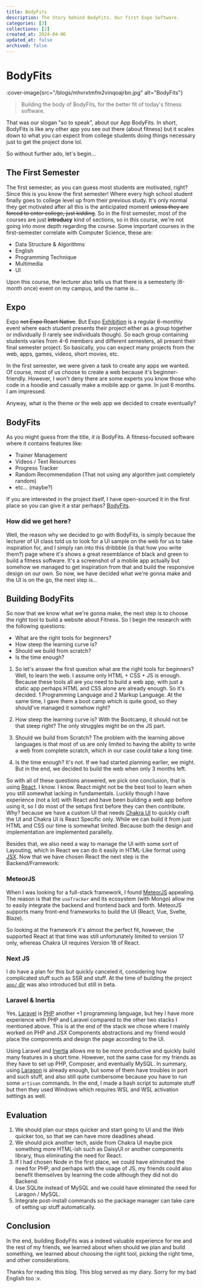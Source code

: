 ```yaml
---
title: BodyFits
description: The Story behind BodyFits. Our first Expo Software.
categories: [3]
collections: [2]
created_at: 2024-04-06
updated_at: false
archived: false
---
```



# BodyFits

:cover-image{src="/blogs/mhvrxtmfm2vinqoajrbn.jpg" alt="BodyFits"}

> Building the body of BodyFits, for the better fit of today's fitness software.

That was our slogan "so to speak", about our App BodyFits. In short, BodyFits is like any other app you see out there (about fitness) but it scales down to what you can expect from college students doing things necessary
just to get the project done lol.

So without further ado, let's begin...

<!--more-->

## The First Semester

The first semester, as you can guess most students are motivated, right? Since this is you know the first semester! Where every high school student finally goes to college level up from their previous study. It's only normal they get motivated after all this is the anticipated moment ~~unless they are forced to enter college, just kidding~~. So in the first semester, most of the courses are just __introducy__ kind of sections, so in this course, we're not going into
more depth regarding the course. Some important courses in the first-semester correlate with Computer Science, these are:

- Data Structure & Algorithms
- English
- Programming Technique
- Multimedia
- UI

Upon this course, the lecturer also tells us that there is a semesterly (6-month once) event on my campus, and the name is...

## Expo

Expo ~~not Expo React Native~~. But Expo [Exhibition](https://en.wikipedia.org/wiki/Exhibition) is a regular 6-monthly event where each student presents their project either as a group together or individually (I rarely see individuals though). So each group containing students varies from 4-6 members and different semesters, all present their final semester project. So basically, you can expect many projects from the web, apps, games, videos, short movies, etc.

In the first semester, we were given a task to create any apps we wanted. Of course, most of us choose to create a web because it's beginner-friendly. However, I won't deny there are some experts you know those who code in a hoodie and casually make a mobile app or game. In just 6 months. I am impressed.

Anyway, what is the theme or the web app we decided to create eventually?

## BodyFits

As you might guess from the title, *it is* BodyFits. A fitness-focused software where it contains features like:

- Trainer Management
- Videos / Text Resources
- Progress Tracker
- Random Recommendation (That not using any algorithm just completely random)
- etc... (maybe?)

If you are interested in the project itself, I have open-sourced it in the first place so you can give it a star perhaps?
[BodyFits](https://github.com/albetnov/bodyfits-inertia).

### How did we get here?

Well, the reason why we decided to go with BodyFits, is simply because the lecturer of UI class told us to look for a UI sample on the web for us to take inspiration for, and I simply ran into this dribbble (is that how you write them?) page where it's shows a great resemblance of black and green to build a fitness software. It's a screenshot of a mobile app actually but somehow we managed to get inspiration from that and build the responsive design on our own. So now, we have decided what we're gonna make and the UI is on the go, the next step is...

## Building BodyFits

So now that we know what we're gonna make, the next step is to choose the right tool to build a website about Fitness. So I begin the research with the following questions:

- What are the right tools for beginners?
- How steep the learning curve is?
- Should we build from scratch?
- Is the time enough?

1. So let's answer the first question what are the right tools for beginners?
Well, to learn the web. I assume only HTML + CSS + JS is enough. Because these tools all are you need to build a web app, with just a static app perhaps HTML and CSS alone are already enough. So it's decided. 1 Programming Language and 2 Markup Language. At the same time, I gave them a boot camp which is quite good, so they should've managed it somehow right?

2. How steep the learning curve is?
With the Bootcamp, it should not be that steep right? The only struggles might be on the JS part.

3. Should we build from Scratch?
The problem with the learning above languages is that most of us are only limited to having the ability to write a web from complete scratch, which in our case could take a long time.

4. Is the time enough?
It's not. If we had started planning earlier, we might. But in the end, we decided to build the web when only 3 months left.

So with all of these questions answered, we pick one conclusion, that is using [React](https://react.dev). I know. I know. React might not be the best tool to learn when you still somewhat lacking in fundamentals. Luckily though I have experience (not a lot) with React and have been building a web app before using it, so I do most of the setups first before they can then contribute. Why? because we have a custom UI that needs [Chakra UI](https://chakra-ui.com/) to quickly craft the UI and Chakra UI is React Specific only. While we can build it from just HTML and CSS our time is somewhat limited. Because both the design and implementation are implemented parallelly. 

Besides that, we also need a way to manage the UI with some sort of Layouting, which in React we can do it easily in HTML-Like format using [JSX](https://react.dev/learn/writing-markup-with-jsx). Now that we have chosen React the next step is the Backend/Framework:

### MeteorJS

When I was looking for a full-stack framework, I found [MeteorJS](https://www.meteor.com/learn) appealing. The reason is that the `useTracker` and its ecosystem (with Mongo) allow me to easily integrate the backend and frontend back and forth. MeteorJS supports many front-end frameworks to build the UI (React, Vue, Svelte, Blaze).

So looking at the framework it's almost the perfect fit, however, the supported React at that time was still unfortunately limited to version 17 only, whereas Chakra UI requires Version 18 of React.

### Next JS

I do have a plan for this but quickly canceled it, considering how complicated stuff such as SSR and stuff. At the time of building the project [`app/` dir](https://nextjs.org/docs/app/building-your-application/routing#the-app-router) was also introduced but still in beta.

### Laravel & Inertia

Yes, [Laravel](https://laravel.com) is [PHP](https://php.net) another +1 programming language, but hey I have more experience with PHP and Laravel compared to the other two stacks I mentioned above. This is at the end of the stack we chose where I mainly worked on PHP and JSX Components abstractions and my friend would place the components and design the page according to the UI.

Using Laravel and [Inertia](https://inertiajs.com/) allows me to be more productive and quickly build many features in a short time. However, not the same case for my friends as they have to set up PHP, Composer, and eventually MySQL.
In summary, using [Laragon](https://laragon.org) is already enough, but some of them have troubles in port and such stuff, and also still quite cumbersome because you have to run some `artisan` commands. In the end, I made a bash script to automate stuff but then they used Windows which requires WSL and WSL activation settings as well. 

## Evaluation

1. We should plan our steps quicker and start going to UI and the Web quicker too, so that we can have more deadlines ahead. 
2. We should pick another tech, aside from Chakra UI maybe pick something more HTML-ish such as DaisyUI or another components library, thus eliminating the need for React.
3. If I had chosen Node in the first place, we could have eliminated the need for PHP, and perhaps with the usage of JS, my friends could also benefit themselves by learning the code although they did not do Backend.
4. Use SQLite instead of MySQL and we could have eliminated the need for Laragon / MySQL.
5. Integrate post-install commands so the package manager can take care of setting up stuff automatically.

## Conclusion

In the end, building BodyFits was a indeed valuable experience for me and the rest of my friends, we learned about when should we plan and build something, we learned about choosing the right tool, picking the right time, and other considerations.

Thanks for reading this blog. This blog served as my diary. Sorry for my bad English too :v.